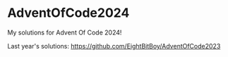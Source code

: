 # AdventOfCode2024

My solutions for Advent Of Code 2024!

Last year's solutions: https://github.com/EightBitBoy/AdventOfCode2023
